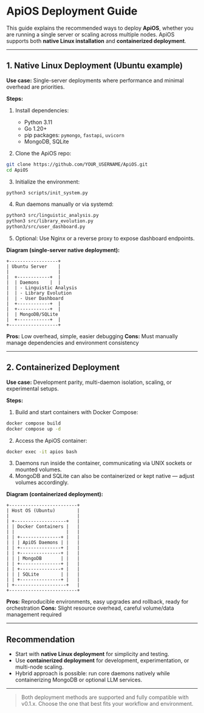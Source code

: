 # ApiOS Deployment Guide

This guide explains the recommended ways to deploy **ApiOS**, whether you are running a single server or scaling across multiple nodes. ApiOS supports both **native Linux installation** and **containerized deployment**.

---

## **1. Native Linux Deployment (Ubuntu example)**

**Use case:** Single-server deployments where performance and minimal overhead are priorities.  

**Steps:**

1. Install dependencies:
   - Python 3.11
   - Go 1.20+
   - pip packages: `pymongo`, `fastapi`, `uvicorn`
   - MongoDB, SQLite

2. Clone the ApiOS repo:

```bash
git clone https://github.com/YOUR_USERNAME/ApiOS.git
cd ApiOS
````

3. Initialize the environment:

```bash
python3 scripts/init_system.py
```

4. Run daemons manually or via systemd:

```bash
python3 src/linguistic_analysis.py
python3 src/library_evolution.py
python3/src/user_dashboard.py
```

5. Optional: Use Nginx or a reverse proxy to expose dashboard endpoints.

**Diagram (single-server native deployment):**

```
+------------------+
| Ubuntu Server    |
|                  |
|  +------------+  |
|  | Daemons    |  |
|  | - Linguistic Analysis
|  | - Library Evolution
|  | - User Dashboard
|  +------------+  |
|  +------------+  |
|  | MongoDB/SQLite
|  +------------+  |
+------------------+
```

**Pros:** Low overhead, simple, easier debugging
**Cons:** Must manually manage dependencies and environment consistency

---

## **2. Containerized Deployment**

**Use case:** Development parity, multi-daemon isolation, scaling, or experimental setups.

**Steps:**

1. Build and start containers with Docker Compose:

```bash
docker compose build
docker compose up -d
```

2. Access the ApiOS container:

```bash
docker exec -it apios bash
```

3. Daemons run inside the container, communicating via UNIX sockets or mounted volumes.
4. MongoDB and SQLite can also be containerized or kept native — adjust volumes accordingly.

**Diagram (containerized deployment):**

```
+-------------------------+
| Host OS (Ubuntu)        |
|                         |
| +-------------------+   |
| | Docker Containers |   |
| |                   |   |
| | +---------------+ |   |
| | | ApiOS Daemons | |   |
| | +---------------+ |   |
| | +---------------+ |   |
| | | MongoDB       | |   |
| | +---------------+ |   |
| | +---------------+ |   |
| | | SQLite        | |   |
| | +---------------+ |   |
| +-------------------+   |
+-------------------------+
```

**Pros:** Reproducible environments, easy upgrades and rollback, ready for orchestration
**Cons:** Slight resource overhead, careful volume/data management required

---

## **Recommendation**

* Start with **native Linux deployment** for simplicity and testing.
* Use **containerized deployment** for development, experimentation, or multi-node scaling.
* Hybrid approach is possible: run core daemons natively while containerizing MongoDB or optional LLM services.

---

> Both deployment methods are supported and fully compatible with v0.1.x. Choose the one that best fits your workflow and environment.

```
